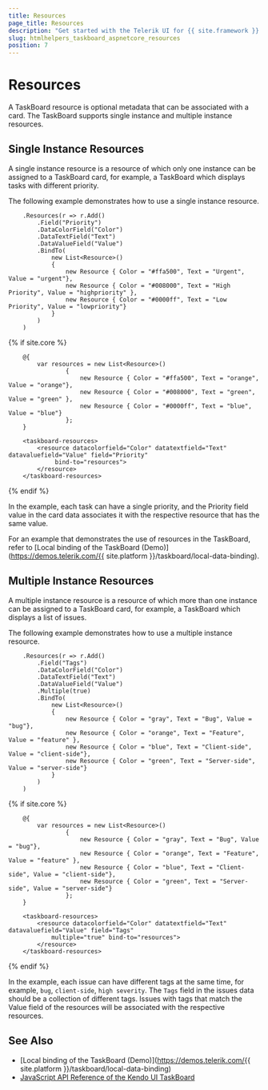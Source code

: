 ```yaml
---
title: Resources
page_title: Resources
description: "Get started with the Telerik UI for {{ site.framework }} TaskBoard and learn how to configure its resources."
slug: htmlhelpers_taskboard_aspnetcore_resources
position: 7
---
```


# Resources

A TaskBoard resource is optional metadata that can be associated with a card. The TaskBoard supports single instance and multiple instance resources.

## Single Instance Resources

A single instance resource is a resource of which only one instance can be assigned to a TaskBoard card, for example, a TaskBoard which displays tasks with different priority.  

The following example demonstrates how to use a single instance resource.

```HtmlHelper
    .Resources(r => r.Add()
        .Field("Priority")
        .DataColorField("Color")
        .DataTextField("Text")
        .DataValueField("Value")
        .BindTo(
            new List<Resource>()
            {
                new Resource { Color = "#ffa500", Text = "Urgent", Value = "urgent"},
                new Resource { Color = "#008000", Text = "High Priority", Value = "highpriority" },
                new Resource { Color = "#0000ff", Text = "Low Priority", Value = "lowpriority"}
            }
        )
    )
```
{% if site.core %}
```TagHelper
    @{
        var resources = new List<Resource>()
                {
                    new Resource { Color = "#ffa500", Text = "orange", Value = "orange"},
                    new Resource { Color = "#008000", Text = "green", Value = "green" },
                    new Resource { Color = "#0000ff", Text = "blue", Value = "blue"}
                };
    }

	<taskboard-resources>
	 	<resource datacolorfield="Color" datatextfield="Text" datavaluefield="Value" field="Priority" 
			 bind-to="resources">
	 	</resource>
	</taskboard-resources>

```
{% endif %}


In the example, each task can have a single priority, and the Priority field value in the card data associates it with the respective resource that has the same value.

For an example that demonstrates the use of resources in the TaskBoard, refer to [Local binding of the TaskBoard (Demo)](https://demos.telerik.com/{{ site.platform }}/taskboard/local-data-binding).

## Multiple Instance Resources

A multiple instance resource is a resource of which more than one instance can be assigned to a TaskBoard card, for example, a TaskBoard which displays a list of issues. 

The following example demonstrates how to use a multiple instance resource. 

```HtmlHelper
    .Resources(r => r.Add()
        .Field("Tags")
        .DataColorField("Color")
        .DataTextField("Text")
        .DataValueField("Value")
        .Multiple(true)
        .BindTo(
            new List<Resource>()
            {
                new Resource { Color = "gray", Text = "Bug", Value = "bug"},
                new Resource { Color = "orange", Text = "Feature", Value = "feature" },
                new Resource { Color = "blue", Text = "Client-side", Value = "client-side"},
                new Resource { Color = "green", Text = "Server-side", Value = "server-side"}
            }
        )
    )
```
{% if site.core %}
```TagHelper
    @{
        var resources = new List<Resource>()
                {
                    new Resource { Color = "gray", Text = "Bug", Value = "bug"},
                    new Resource { Color = "orange", Text = "Feature", Value = "feature" },
                    new Resource { Color = "blue", Text = "Client-side", Value = "client-side"},
                    new Resource { Color = "green", Text = "Server-side", Value = "server-side"}
                };
    }
                    
	<taskboard-resources>
	 	<resource datacolorfield="Color" datatextfield="Text" datavaluefield="Value" field="Tags" 
			multiple="true" bind-to="resources">
	 	</resource>
	</taskboard-resources>

```
{% endif %}

In the example, each issue can have different tags at the same time, for example, `bug`, `client-side`, `high severity`. The `Tags` field in the issues data should be a collection of different tags. Issues with tags that match the Value field of the resources will be associated with the respective resources.

## See Also

* [Local binding of the TaskBoard (Demo)](https://demos.telerik.com/{{ site.platform }}/taskboard/local-data-binding)
* [JavaScript API Reference of the Kendo UI TaskBoard](https://docs.telerik.com/kendo-ui/api/javascript/ui/taskboard)
